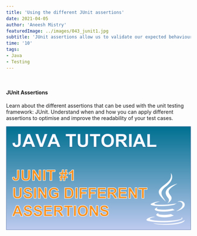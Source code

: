 ```yaml
---
title: 'Using the different JUnit assertions'
date: 2021-04-05
author: 'Aneesh Mistry'
featuredImage: ../images/043_junit1.jpg
subtitle: 'JUnit assertions allow us to validate our expected behaviour with the actual application behaviour to create unit tests.'
time: '10'
tags:
- Java
- Testing
---
```


<br>
<h4>JUnit Assertions</h4>
<p>
Learn about the different assertions that can be used with the unit testing framework: JUnit. 
Understand when and how you can apply different assertions to optimise and improve the readability of your test cases.

[![YouTube video link](../images/043_junit1.jpg)](https://youtu.be/lPHjo3EWeGA)

</p>
